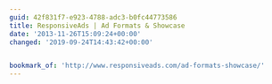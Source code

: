 ```yaml
---
guid: 42f831f7-e923-4788-adc3-b0fc44773586
title: ResponsiveAds | Ad Formats & Showcase
date: '2013-11-26T15:09:24+00:00'
changed: '2019-09-24T14:43:42+00:00'


bookmark_of: 'http://www.responsiveads.com/ad-formats-showcase/'
---
```




